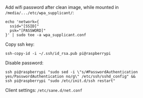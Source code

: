 Add wifi password after clean image, while mounted in `/media/.../etc/wpa_supplicant/`:
```
echo 'network={                                              
  ssid="[SSID]"
  psk="[PASSWORD]"
}' | sudo tee -a wpa_supplicant.conf
```

Copy ssh key:
```
ssh-copy-id -i ~/.ssh/id_rsa.pub pi@raspberrypi
```

Disable password:
```
ssh pi@raspberrypi "sudo sed -i \"s/#PasswordAuthentication yes/PasswordAuthentication no/g\" /etc/ssh/sshd_config" &&
ssh pi@raspberrypi "sudo /etc/init.d/ssh restart"
```

Client settings:
```/etc/sane.d/net.conf```
